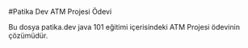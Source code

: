 #Patika Dev ATM Projesi Ödevi

Bu dosya patika.dev java 101 eğitimi içerisindeki ATM Projesi ödevinin çözümüdür.